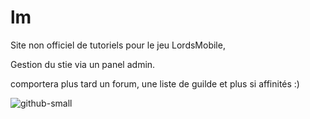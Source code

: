 # lm

Site non officiel de tutoriels pour le jeu LordsMobile,

Gestion du stie via un panel admin.

comportera plus tard un forum, une liste de guilde et plus si affinités :)

![github-small](https://peron-nicolas.com/build/img/screenshot_lm.jpg)
